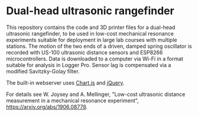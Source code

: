# Dual-head ultrasonic rangefinder

This repository contains the code and 3D printer files for a dual-head ultrasonic rangefinder, to be used in low-cost mechanical resonance experiments suitable for deployment in large lab courses with multiple stations. The motion of the two ends of a driven, damped spring oscillator is recorded with US-100 ultrasonic distance sensors and ESP8266 microcontrollers. Data is downloaded to a computer via Wi-Fi in a format suitable for analysis in Logger Pro. Sensor lag is compensated via a modified Savitzky-Golay filter. 

The built-in webserver uses [Chart.js](https://www.chartjs.org/) and [jQuery](https://jquery.com/).

For details see W. Joysey and A. Mellinger, "Low-cost ultrasonic distance measurement in a mechanical resonance experiment", https://arxiv.org/abs/1906.08778.
